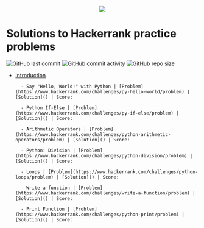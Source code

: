 <p align="center"><a href="https://www.hackerrank.com/marinskiy"><img src="https://i0.wp.com/gradsingames.com/wp-content/uploads/2016/05/856771_668224053197841_1943699009_o.png" ></a></p>

# Solutions to Hackerrank practice problems

![GitHub last commit](https://img.shields.io/github/last-commit/ValenProfitos/PythonHackerrank)
![GitHub commit activity](https://img.shields.io/github/commit-activity/w/ValenProfitos/PythonHackerrank)
![GitHub repo size](https://img.shields.io/github/repo-size/ValenProfitos/PythonHackerrank)

- [Introduction]() 

        - Say "Hello, World!" with Python | [Problem](https://www.hackerrank.com/challenges/py-hello-world/problem) | [Solution]() | Score: 

        - Python If-Else | [Problem](https://www.hackerrank.com/challenges/py-if-else/problem) | [Solution]() | Score: 

        - Arithmetic Operators | [Problem](https://www.hackerrank.com/challenges/python-arithmetic-operators/problem) | [Solution]() | Score:  

        - Python: Division | [Problem](https://www.hackerrank.com/challenges/python-division/problem) | [Solution]() | Score: 

        - Loops | [Problem](https://www.hackerrank.com/challenges/python-loops/problem) | [Solution]() | Score: 

        - Write a function | [Problem](https://www.hackerrank.com/challenges/write-a-function/problem) | [Solution]() | Score: 
        
        - Print Function | [Problem](https://www.hackerrank.com/challenges/python-print/problem) | [Solution]() | Score: 
